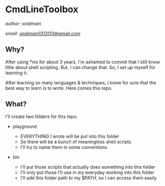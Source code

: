 # CmdLineToolbox

*author: voidmain*

*email: voidmain1313113@gmail.com*

## Why?
After using *nix for about 3 years, I'm ashamed to commit that I still know little about shell scripting. But, I can change that. So, I set up myself for learning it.

After learning so many languages & techniques, I know for sure that the best way to learn is to write. Here comes this repo.

## What?
I'll create two folders for this repo.

- playground
  * EVERYTHING I wrote will be put into this folder
  * So there will be a bunch of meaningless shell scripts
  * I'll try to name them in some conventions

- bin
  * I'll put those scripts that actually does something into this folder
  * I'll only put those I'll use in my everyday working into this folder
  * I'll add this folder path to my $PATH, so I can access them easily